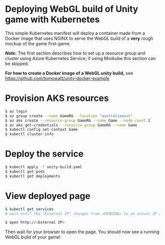 # Deploying WebGL build of Unity game with Kubernetes

This simple Kubernetes manifest will deploy a container made from a Docker image that uses NGINX to serve the WebGL build of a **very** rough mockup of the game first-game.

***Note:*** The first section describes how to set up a resource group and cluster using Azure Kubernetes Service; if using Minikube this section can be skipped.

**For how to create a Docker image of a WebGL unity build,** see https://github.com/tomowatt/unity-docker-example 

# Provision AKS resources
```bash
$ az login
$ az group create --name GameRG --location "australiaeast"
$ az aks create --resource-group GameRG --name Game --node-count 1
$ az aks get-credentials --resource-group GameRG --name Game
$ kubectl config set-context Game
$ kubectl cluster-info
```

# Deploy the service
```bash
$ kubectl apply -f unity-build.yaml
$ kubectl get pods
$ kubectl get deployments
```

# View deployed page
```bash
$ kubectl get services
# wait until the "External IP" changes from <PENDING> to an actual IP address

$ open http://<External IP>
```
Then wait for your browser to open the page. You should now see a running WebGL build of your game!



